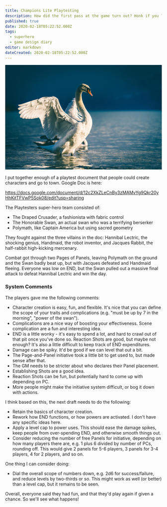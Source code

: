 ```yaml
---
title: Champions Lite Playtesting
description: How did the first pass at the game turn out? Honk if you love playtesting.
published: true
date: 2020-02-18T05:22:52.000Z
tags:
  - superhero
  - game design diary
editor: markdown
dateCreated: 2020-02-18T05:22:52.000Z
---
```


![Featured Image](champions-lite-playtesting.jpg)

I put together enough of a playtest document that people could create characters and go to town. Google Doc is here:

https://docs.google.com/document/d/12c2XkZLeCnBy3zMAMvYg9Qkr20yHhKjtTFVwP5Sok08/edit?usp=sharing

The Playtesters super-hero team consisted of:

* The Draped Crusader, a fashionista with fabric control
* The Honorable Swan, an actual swan who was a terrifying berserker
* Polymath, like Captain America but using sacred geometry

They fought against the three villains in the doc: Hannibal Lectric, the shocking genius, Handmaid, the robot inventor, and Jacques Rabbit, the half-rabbit high-kicking mercenary.

Combat got through two Pages of Panels, leaving Polymath on the ground and the Swan badly beat up, but with Jacques defeated and Handmaid fleeing. Everyone was low on END, but the Swan pulled out a massive final attack to defeat Hannibal Lectric and win the day.

### System Comments

The players gave me the following comments:

* Character creation is easy, fun, and flexible. It's nice that you can define the scope of your traits and complications (e.g. "must be up by 7 in the morning", "power of the swan").
* Complications are a nice way of boosting your effectiveness. Scene complication are a fun and interesting idea.
* END is a little wonky - it's easy to spend a lot, and hard to crawl out of that pit once you've done so. Reaction Shots are good, but maybe not enough? It's also a little difficult to keep track of END expenditures.
* Damage can be spiky. It'd be good if we can level that out a bit.
* The Page-and-Panel initiative took a little bit to get used to, but made sense after that.
* The GM needs to be stricter about who declares their Panel placement.
* Establishing Shots are a good idea.
* Reaction Shots can be fun, but potentially hard to come up with depending on PC.
* More people might make the initiative system difficult, or bog it down with actions.

I think based on this, the next draft needs to do the following:

* Retain the basics of character creation.
* Rework how END functions, or how powers are activated. I don't have any specific ideas here.
* Apply a level cap to power uses. This should ease the damage spikes, keep people from over-spending END, and otherwise smooth things out.
* Consider reducing the number of free Panels for initiative, depending on how many players there are, e.g. 1 plus 6 divided by number of PCs, rounding off. This would give 2 panels for 5-6 players, 3 panels for 3-4 players, 4 for 2 players, and so on.

One thing I can consider doing:

* Dial the overall scope of numbers down, e.g. 2d6 for success/failure, and reduce levels by two-thirds or so. This might work as well (or better) than a level cap, but it remains to be seen.

Overall, everyone said they had fun, and that they'd play again if given a chance. So we'll see what happens!


    